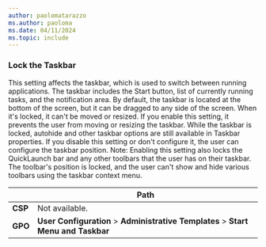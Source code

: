 ```yaml
---
author: paolomatarazzo
ms.author: paoloma
ms.date: 04/11/2024
ms.topic: include
---
```


### Lock the Taskbar

This setting affects the taskbar, which is used to switch between running applications. The taskbar includes the Start button, list of currently running tasks, and the notification area. By default, the taskbar is located at the bottom of the screen, but it can be dragged to any side of the screen. When it's locked, it can't be moved or resized. If you enable this setting, it prevents the user from moving or resizing the taskbar. While the taskbar is locked, autohide and other taskbar options are still available in Taskbar properties. If you disable this setting or don't configure it, the user can configure the taskbar position. Note: Enabling this setting also locks the QuickLaunch bar and any other toolbars that the user has on their taskbar. The toolbar's position is locked, and the user can't show and hide various toolbars using the taskbar context menu.

|  | Path |
|--|--|
| **CSP** | Not available. |
| **GPO** | **User Configuration** > **Administrative Templates** > **Start Menu and Taskbar** |

